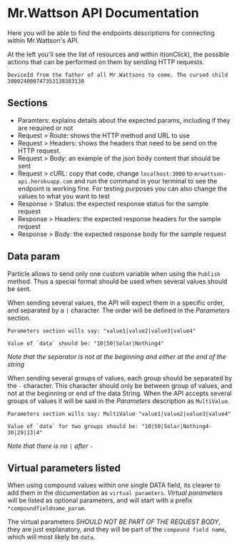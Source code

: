 # Mr.Wattson API Documentation

Here you will be able to find the endpoints descriptions for connecting within
Mr.Wattson's API.

At the left you'll see the list of resources and within it(onClick), the
possible actions that can be performed on them by sending HTTP requests.

    DeviceId from the father of all Mr.Wattsons to come. The cursed child
    380024000747353138383138

## Sections

* Paramters: explains details about the expected params, including if they
are required or not
* Request > Route: shows the HTTP method and URL to use
* Request > Headers: shows the headers that need to be send on the HTTP request.
* Request > Body: an example of the json body content that should be sent
* Request > cURL: copy that code, change `localhost:3000` to
`mrwattson-api.herokuapp.com` and run the command in your terminal to see
the endpoint is working fine. For testing purposes you can also change the
values to what you want to test
* Response > Status: the expected response status for the sample request
* Response > Headers: the expected response headers for the sample request
* Response > Body: the expected response body for the sample request

## Data param

Particle allows to send only one custom variable when using the `Publish`
method. Thus a special format should be used when several values should be
sent.

When sending several values, the API will expect them in a specific order,
and separated by a `|` character. The order will be defined in the _Parameters_
section.

    Parameters section wills say: "value1|value2|value3|value4"

    Value of `data` should be: "10|50|Solar|Nothing4"

_Note that the separator is not at the beginning and either at the end of the
string_

When sending several groups of values, each group should be separated by the
`-` character. This character should only be between group of values, and not
at the beginning or end of the data String. When the API accepts several groups
of values it will be said in the _Parameters_ description as `MultiValue`.

    Parameters section wills say: MultiValue "value1|value2|value3|value4"

    Value of `data` for two groups should be: "10|50|Solar|Nothing4-30|29|13|4"

_Note that there is no `|` after `-`_

## Virtual parameters listed

When using compound values within one single DATA field, its clearer to add them
in the documentation as `virtual paramters`. _Virtual parameters_ will be listed
as optional parameters, and will start with a prefix `*compoundfieldname_param`.

The virtual parameters *SHOULD NOT BE PART OF THE REQUEST BODY*, they are just
explanatory, and they will be part of the `compound field name`, which will
most likely be `data`.
